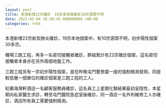 ```yaml
---
layout: post
title: 本港新增22宗確診　19宗本地個案有10宗源頭不明
date: 2021-02-04 16:39:45.000000000 +08:00
categories: rthk
---
```


本港新增22宗新型肺炎確診，19宗本地個案中，有10宗源頭不明，初步陽性個案30多宗。

機場三跑工程，再多一名密切接觸者確診，群組累計有22宗確診個案，這名密切接觸者本身亦在另外兩個地盤工作。

三跑工程另有一宗初步陽性個案，是在昨晚屯門豐景園一座的強制檢測發現，同座較低層一個單位的確診個案是三跑工程的工人。

紅磡海灣軒酒店一名顧客服務員確診，這名員工上星期化驗結果最初呈陰性，本星期向私家醫生求診，轉至屯門醫院急症室後確診，同一酒店一名外判維修工人亦確診，酒店所有員工需要強制檢測。
